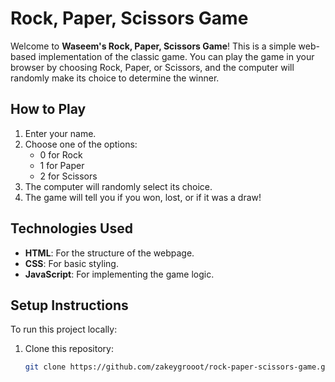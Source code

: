 # Rock, Paper, Scissors Game

Welcome to **Waseem's Rock, Paper, Scissors Game**! This is a simple web-based implementation of the classic game. You can play the game in your browser by choosing Rock, Paper, or Scissors, and the computer will randomly make its choice to determine the winner.

## How to Play
1. Enter your name.
2. Choose one of the options:
   - 0 for Rock
   - 1 for Paper
   - 2 for Scissors
3. The computer will randomly select its choice.
4. The game will tell you if you won, lost, or if it was a draw!

## Technologies Used
- **HTML**: For the structure of the webpage.
- **CSS**: For basic styling.
- **JavaScript**: For implementing the game logic.

## Setup Instructions

To run this project locally:
1. Clone this repository:
   ```bash
   git clone https://github.com/zakeygrooot/rock-paper-scissors-game.git
